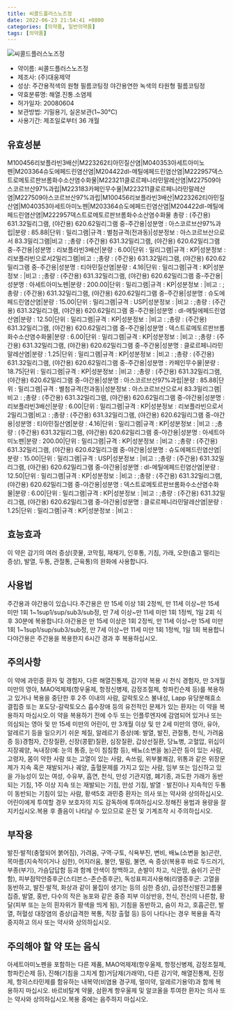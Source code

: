 ```yaml
---
title: 씨콜드플러스노즈정
date: 2022-06-23 21:54:41 +0800
categories: [의약품, 일반의약품]
tags: [의약품]
---
```

![씨콜드플러스노즈정](https://nedrug.mfds.go.kr/pbp/cmn/itemImageDownload/147427897731800140)

- 약이름: 씨콜드플러스노즈정
- 제조사: (주)대웅제약
- 성상: 주간용적색의 원형 필름코팅정
야간용연한 녹색의 타원형 필름코팅정
- 약효분류명: 해열.진통.소염제
- 허가일자: 20080604
- 보관방법: 기밀용기, 실온보관(1~30℃)
- 사용기간: 제조일로부터 36 개월
## 유효성분
M100456리보플라빈3배산|M223262티아민질산염|M040353아세트아미노펜|M203364슈도에페드린염산염|M204422dl-메틸에페드린염산염|M222957덱스트로메토르판브롬화수소산염수화물|M223211클로르페니라민말레산염|M227509아스코르브산97%과립|M223183카페인무수물|M223211클로르페니라민말레산염|M227509아스코르브산97%과립|M100456리보플라빈3배산|M223262티아민질산염|M040353아세트아미노펜|M203364슈도에페드린염산염|M204422dl-메틸에페드린염산염|M222957덱스트로메토르판브롬화수소산염수화물
총량 : (주간용) 631.32밀리그램, (야간용) 620.62밀리그램 중-주간용|성분명 : 아스코르브산97%과립|분량 : 85.88|단위 : 밀리그램|규격 : 별첨규격(전과동)|성분정보 : 아스코르브산으로서 83.3밀리그램|비고 : ;총량 : (주간용) 631.32밀리그램, (야간용) 620.62밀리그램 중-주간용|성분명 : 리보플라빈3배산|분량 : 6.00|단위 : 밀리그램|규격 : KP|성분정보 : 리보플라빈으로서2밀리그램|비고 : ;총량 : (주간용) 631.32밀리그램, (야간용) 620.62밀리그램 중-주간용|성분명 : 티아민질산염|분량 : 4.16|단위 : 밀리그램|규격 : KP|성분정보 : |비고 : ;총량 : (주간용) 631.32밀리그램, (야간용) 620.62밀리그램 중-주간용|성분명 : 아세트아미노펜|분량 : 200.00|단위 : 밀리그램|규격 : KP|성분정보 : |비고 : ;총량 : (주간용) 631.32밀리그램, (야간용) 620.62밀리그램 중-주간용|성분명 : 슈도에페드린염산염|분량 : 15.00|단위 : 밀리그램|규격 : USP|성분정보 : |비고 : ;총량 : (주간용) 631.32밀리그램, (야간용) 620.62밀리그램 중-주간용|성분명 : dl-메틸에페드린염산염|분량 : 12.50|단위 : 밀리그램|규격 : KP|성분정보 : |비고 : ;총량 : (주간용) 631.32밀리그램, (야간용) 620.62밀리그램 중-주간용|성분명 : 덱스트로메토르판브롬화수소산염수화물|분량 : 6.00|단위 : 밀리그램|규격 : KP|성분정보 : |비고 : ;총량 : (주간용) 631.32밀리그램, (야간용) 620.62밀리그램 중-주간용|성분명 : 클로르페니라민말레산염|분량 : 1.25|단위 : 밀리그램|규격 : KP|성분정보 : |비고 : ;총량 : (주간용) 631.32밀리그램, (야간용) 620.62밀리그램 중-주간용|성분명 : 카페인무수물|분량 : 18.75|단위 : 밀리그램|규격 : KP|성분정보 : |비고 : ;총량 : (주간용) 631.32밀리그램, (야간용) 620.62밀리그램 중-야간용|성분명 : 아스코르브산97%과립|분량 : 85.88|단위 : 밀리그램|규격 : 별첨규격(전과동)|성분정보 : 아스코르브산으로서 83.3밀리그램|비고 : ;총량 : (주간용) 631.32밀리그램, (야간용) 620.62밀리그램 중-야간용|성분명 : 리보플라빈3배산|분량 : 6.00|단위 : 밀리그램|규격 : KP|성분정보 : 리보플라빈으로서2밀리그램|비고 : ;총량 : (주간용) 631.32밀리그램, (야간용) 620.62밀리그램 중-야간용|성분명 : 티아민질산염|분량 : 4.16|단위 : 밀리그램|규격 : KP|성분정보 : |비고 : ;총량 : (주간용) 631.32밀리그램, (야간용) 620.62밀리그램 중-야간용|성분명 : 아세트아미노펜|분량 : 200.00|단위 : 밀리그램|규격 : KP|성분정보 : |비고 : ;총량 : (주간용) 631.32밀리그램, (야간용) 620.62밀리그램 중-야간용|성분명 : 슈도에페드린염산염|분량 : 15.00|단위 : 밀리그램|규격 : USP|성분정보 : |비고 : ;총량 : (주간용) 631.32밀리그램, (야간용) 620.62밀리그램 중-야간용|성분명 : dl-메틸에페드린염산염|분량 : 12.50|단위 : 밀리그램|규격 : KP|성분정보 : |비고 : ;총량 : (주간용) 631.32밀리그램, (야간용) 620.62밀리그램 중-야간용|성분명 : 덱스트로메토르판브롬화수소산염수화물|분량 : 6.00|단위 : 밀리그램|규격 : KP|성분정보 : |비고 : ;총량 : (주간용) 631.32밀리그램, (야간용) 620.62밀리그램 중-야간용|성분명 : 클로르페니라민말레산염|분량 : 1.25|단위 : 밀리그램|규격 : KP|성분정보 : |비고 :
## 효능효과
이 약은 감기의 여러 증상(콧물, 코막힘, 재채기, 인후통, 기침, 가래, 오한(춥고 떨리는 증상), 발열, 두통, 관절통, 근육통)의 완화에 사용합니다.
## 사용법
주간용과 야간용이 있습니다.주간용은 만 15세 이상 1회 2정씩, 만 11세 이상~만 15세 미만 1회 1~1sup1/sup/sub3/sub정, 만 7세 이상~만 11세 미만 1회 1정씩, 1일 2회 식후 30분에 복용합니다.야간용은 만 15세 이상은 1회 2정씩, 만 11세 이상~만 15세 미만 1회 1~1sup1/sup/sub3/sub정, 만 7세 이상~만 11세 미만 1회 1정씩, 1일 1회 복용합니다야간용은 주간용을 복용한지 6시간 경과 후 복용하십시오.
## 주의사항
이 약에 과민증 환자 및 경험자, 다른 해열진통제, 감기약 복용 시 천식 경험자, 만 3개월 미만의 영아, MAO억제제(항우울제, 항정신병제, 감정조절제, 항파킨슨제 등)를 복용하고 있거나 복용을 중단한 후 2주 이내의 사람, 갈락토오스 불내성, Lapp 유당분해효소 결핍증 또는 포도당-갈락토오스 흡수장애 등의 유전적인 문제가 있는 환자는 이 약을 복용하지 마십시오.이 약을 복용하기 전에 수두 또는 인플루엔자에 감염되어 있거나 또는 의심되는 영아 및 만 15세 미만의 어린이, 만 3개월 이상 및 만 2세 미만의 영아, 유아, 알레르기 등을 일으키기 쉬운 체질, 알레르기 증상(예: 발열, 발진, 관절통, 천식, 가려움증 등)경험자, 간장질환, 신장(콩팥)질환, 심장질환, 갑상선질환, 당뇨병, 고혈압, 위십이지장궤양, 녹내장(예: 눈의 통증, 눈이 침침함 등), 배뇨(소변을 눔)곤란 등이 있는 사람, 고령자, 몸이 약한 사람 또는 고열이 있는 사람, 속쓰림, 위부불쾌감, 위통과 같은 위장문제가 지속 혹은 재발되거나 궤양, 출혈문제를 가지고 있는 사람, 임부 또는 임신하고 있을 가능성이 있는 여성, 수유부, 흡연, 천식, 만성 기관지염, 폐기종, 과도한 가래가 동반되는 기침, 1주 이상 지속 또는 재발되는 기침, 만성 기침, 발열ㆍ발진이나 지속적인 두통이 동반되는 기침이 있는 사람, 황색5호 과민증 환자는 의사 또는 약사와 상의하십시오.어린이에게 투여할 경우 보호자의 지도 감독하에 투여하십시오.정해진 용법과 용량을 잘 지키십시오.복용 후 졸음이 나타날 수 있으므로 운전 및 기계조작 시 주의하십시오.
## 부작용
발진·발적(충혈되어 붉어짐), 가려움, 구역·구토, 식욕부진, 변비, 배뇨(소변을 눔)곤란, 목마름(지속적이거나 심한), 어지러움, 불안, 떨림, 불면, 쇽 증상(복용후 바로 두드러기, 부종(부기), 가슴답답함 등과 함께 안색이 창백하고, 손발이 차고, 식은땀, 숨쉬기 곤란함), 피부점막안증후군(스티븐스-존슨증후군), 독성표피괴사용해(리엘증후군: 고열을 동반하고, 발진·발적, 화상과 같이 물집이 생기는 등의 심한 증상), 급성전신발진고름물집증, 발열, 홍반, 다수의 작은 농포와 같은 중증 피부 이상반응, 천식, 전신의 나른함, 황달(피부 또는 눈의 흰자위가 황색을 띄게 됨), 기침을 동반하고, 숨이 차고, 호흡곤란, 발열, 허혈성 대장염의 증상(급격한 복통, 직장 출혈 등) 등이 나타나는 경우 복용을 즉각 중지하고 의사 또는 약사와 상의하십시오.
## 주의해야 할 약 또는 음식
아세트아미노펜을 포함하는 다른 제품, MAO억제제(항우울제, 항정신병제, 감정조절제, 항파킨슨제 등), 진해(기침을 그치게 함)거담제(가래약), 다른 감기약, 해열진통제, 진정제, 항히스타민제를 함유하는 내복약(비염용 경구제, 멀미약, 알레르기용약)과 함께 복용하지 마십시오. 바르비탈계 약물, 삼환계 항우울제 및 알코올을 투여한 환자는 의사 또는 약사와 상의하십시오.복용 중에는 음주하지 마십시오.
